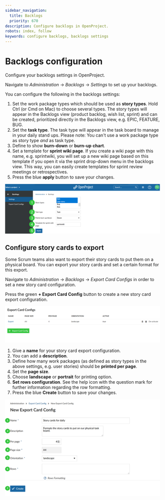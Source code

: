 ```yaml
---
sidebar_navigation:
  title: Backlogs
  priority: 670
description: Configure backlogs in OpenProject.
robots: index, follow
keywords: configure backlogs, backlogs settings
---
```

# Backlogs configuration

Configure your backlogs settings in OpenProject.

Navigate to *Administration* -> *Backlogs* -> *Settings* to set up your backlogs.

You can configure the following in the backlogs settings:

1. Set the work package types which should be used as **story types**. Hold Ctrl (or Cmd on Mac) to choose several types. The story types will appear in the Backlogs view (product backlog, wish list, sprint) and can be created, prioritized directly in the Backlogs view, e.g. EPIC, FEATURE, BUG.
2. Set the **task type**. The task type will appear in the task board to manage in your daily stand ups.
   Please note: You can't use a work package type as story type *and* as task type.
3. Define to show **burn-down** or **burn-up** **chart**.
4. Set a template for **sprint wiki page**. If you create a wiki page with this name, e.g. sprintwiki, you will set up a new wiki page based on this template if you open it via the sprint drop-down menu in the backlogs view. This way, you can easily create templates for sprint review meetings or retrospectives.
5. Press the blue **apply** button to save your changes.

![backlogs-settings-system-admin-guide](image-20210305095740245.png)

## Configure story cards to export

Some Scrum teams also want to export their story cards to put them on a physical board. You can export your story cards and set a certain format for this export.

Navigate to *Administration* -> *Backlogs* -> *Export Card Configs* in order to set a new story card configuration.

Press the green **+ Export Card Config** button to create a new story card export configuration.

![export story cards configuration](image-20200211153632946.png)

1. Give a **name** for your story card export configuration.
2. You can add a **description**.
3. Define how many work packages (as defined as story types in the above settings, e.g. user stories) should be **printed per page**.
4. Set the **page size**.
5. Choose **landscape** or **portrait** for printing option.
6. **Set rows configuration**. See the help icon with the question mark for further information regarding the row formatting.
7. Press the blue **Create** button to save your changes.

![Sys-admin-backlogs-export-story-card-config](Sys-admin-backlogs-export-story-card-config.png)